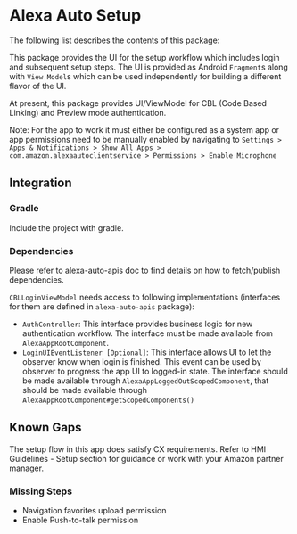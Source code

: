 # Alexa Auto Setup
The following list describes the contents of this package:

This package provides the UI for the setup workflow which includes login and subsequent setup steps. The UI is provided as Android ``Fragment``s  along with ``View Model``s which can be used independently for building a different flavor of the UI.

At present, this package provides UI/ViewModel for CBL (Code Based Linking) and Preview mode authentication.

Note: For the app to work it must either be configured as a system app or app permissions need to be manually enabled by navigating to `Settings > Apps & Notifications > Show All Apps > com.amazon.alexaautoclientservice > Permissions > Enable Microphone`

## Integration
### Gradle
Include the project with gradle.

### Dependencies
Please refer to alexa-auto-apis doc to find details on how to fetch/publish dependencies.

``CBLLoginViewModel`` needs access to following implementations (interfaces for them are defined in ``alexa-auto-apis`` package):
* ``AuthController``: This interface provides business logic for new authentication workflow. The interface must be made available from ``AlexaAppRootComponent``.
* ``LoginUIEventListener [Optional]``: This interface allows UI to let the observer know when login is finished. This event can be used by observer to progress the app UI to logged-in state. The interface should be made available through ``AlexaAppLoggedOutScopedComponent``, that should be made available through ``AlexaAppRootComponent#getScopedComponents()``

## Known Gaps
The setup flow in this app does satisfy CX requirements. Refer to HMI Guidelines - Setup section for guidance or work with your Amazon partner manager.

### Missing Steps
* Navigation favorites upload permission
* Enable Push-to-talk permission